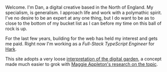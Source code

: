 Welcome. I'm Dan, a digital creative based in the North of England. My specialism, is generalism. I approach life and work with a polymathic spirit. I've no desire to be an expert at any one thing, but I do want to be as to close to the bottom of my bucket list as I can before my time on this ball of rock is up.

For the last few years, building for the web has held my interest and gets me paid. Right now I'm working as a *Full-Stack TypeScript Engineer* for [Hark](https://harksys.com).

This site adopts a very loose [interpretation of the digital garden](), a concept made much easier to grok with [Maggie Appleton's research on the topic](https://maggieappleton.com/garden-history).